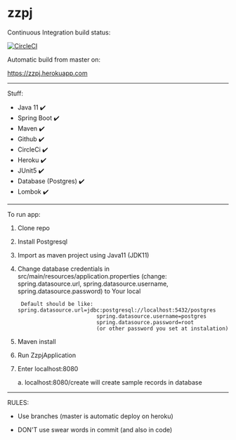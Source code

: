 # zzpj

Continuous Integration build status:

[![CircleCI](https://circleci.com/gh/MaciejSocha/zzpj/tree/master.svg?style=svg)](https://circleci.com/gh/MaciejSocha/zzpj/tree/master)

Automatic build from master on:

https://zzpj.herokuapp.com

-----
Stuff:
- Java 11 ✔️
- Spring Boot ✔️
- Maven ✔️
- Github ✔️
- CircleCi ✔️
- Heroku ✔️
- JUnit5 ✔️
- Database (Postgres) ✔️
- Lombok ✔️

-----

To run app:
1. Clone repo
2. Install Postgresql
3. Import as maven project using Java11 (JDK11)
4. Change database credentials in src/main/resources/application.properties (change: spring.datasource.url, spring.datasource.username, spring.datasource.password) to Your local
    
        Default should be like: spring.datasource.url=jdbc:postgresql://localhost:5432/postgres
                                spring.datasource.username=postgres
                                spring.datasource.password=root
                                (or other password you set at instalation)
5. Maven install
6. Run ZzpjApplication
7. Enter localhost:8080

    a. localhost:8080/create will create sample records in database
    
-----

RULES:

- Use branches (master is automatic deploy on heroku)

- DON'T use swear words in commit (and also in code)
